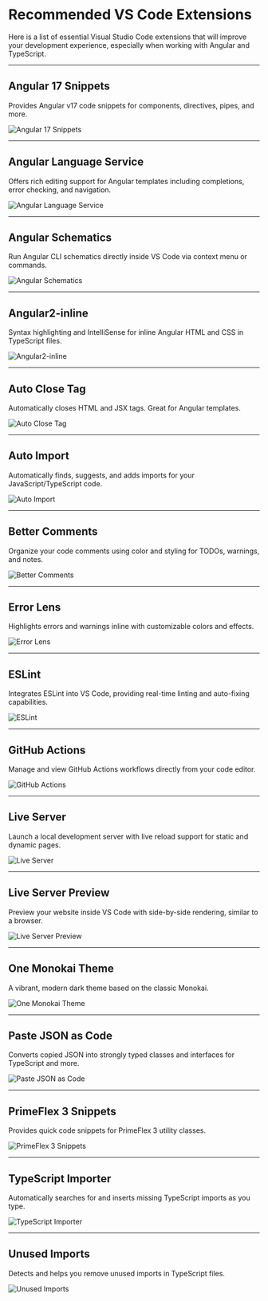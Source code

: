 # Recommended VS Code Extensions

Here is a list of essential Visual Studio Code extensions that will improve your development experience, especially when working with Angular and TypeScript.

---

## Angular 17 Snippets

Provides Angular v17 code snippets for components, directives, pipes, and more.

![Angular 17 Snippets](img/ext_1.png)

---

## Angular Language Service

Offers rich editing support for Angular templates including completions, error checking, and navigation.

![Angular Language Service](img/ext_2.png)

---

## Angular Schematics

Run Angular CLI schematics directly inside VS Code via context menu or commands.

![Angular Schematics](img/ext_3.png)

---

## Angular2-inline

Syntax highlighting and IntelliSense for inline Angular HTML and CSS in TypeScript files.

![Angular2-inline](img/ext_4.png)

---

## Auto Close Tag

Automatically closes HTML and JSX tags. Great for Angular templates.

![Auto Close Tag](img/ext_5.png)

---

## Auto Import

Automatically finds, suggests, and adds imports for your JavaScript/TypeScript code.

![Auto Import](img/ext_6.png)

---

## Better Comments

Organize your code comments using color and styling for TODOs, warnings, and notes.

![Better Comments](img/ext_7.png)

---

## Error Lens

Highlights errors and warnings inline with customizable colors and effects.

![Error Lens](img/ext_8.png)

---

## ESLint

Integrates ESLint into VS Code, providing real-time linting and auto-fixing capabilities.

![ESLint](img/ext_9.png)

---

## GitHub Actions

Manage and view GitHub Actions workflows directly from your code editor.

![GitHub Actions](img/ext_10.png)

---

## Live Server

Launch a local development server with live reload support for static and dynamic pages.

![Live Server](img/ext_11.png)

---

## Live Server Preview

Preview your website inside VS Code with side-by-side rendering, similar to a browser.

![Live Server Preview](img/ext_12.png)

---

## One Monokai Theme

A vibrant, modern dark theme based on the classic Monokai.

![One Monokai Theme](img/ext_13.png)

---

## Paste JSON as Code

Converts copied JSON into strongly typed classes and interfaces for TypeScript and more.

![Paste JSON as Code](img/ext_14.png)

---

## PrimeFlex 3 Snippets

Provides quick code snippets for PrimeFlex 3 utility classes.

![PrimeFlex 3 Snippets](img/ext_15.png)

---

## TypeScript Importer

Automatically searches for and inserts missing TypeScript imports as you type.

![TypeScript Importer](img/ext_16.png)

---

## Unused Imports

Detects and helps you remove unused imports in TypeScript files.

![Unused Imports](img/ext_17.png)
